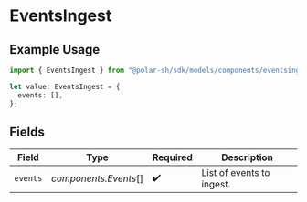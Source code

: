 # EventsIngest

## Example Usage

```typescript
import { EventsIngest } from "@polar-sh/sdk/models/components/eventsingest.js";

let value: EventsIngest = {
  events: [],
};
```

## Fields

| Field                     | Type                      | Required                  | Description               |
| ------------------------- | ------------------------- | ------------------------- | ------------------------- |
| `events`                  | *components.Events*[]     | :heavy_check_mark:        | List of events to ingest. |
